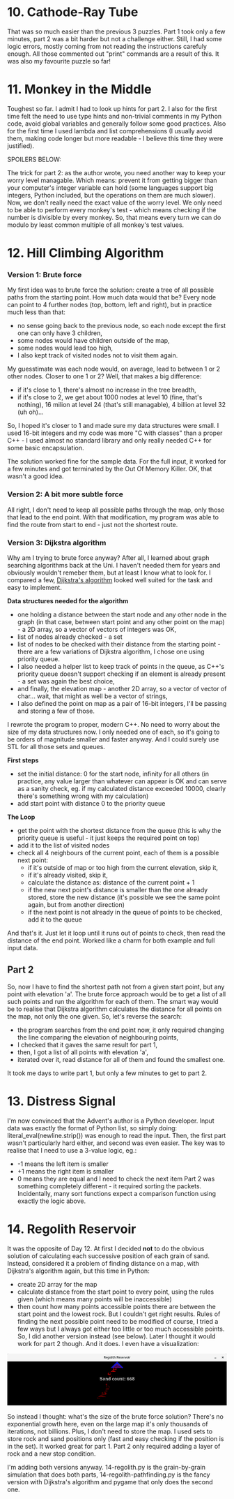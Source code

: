 # 10. Cathode-Ray Tube

That was so much easier than the previous 3 puzzles. Part 1 took only a few minutes, part 2 was a bit harder but not a challenge either. Still, I had
some logic errors, mostly coming from not reading the instructions carefuly enough. All those commented out "print" commands are a result of this.
It was also my favourite puzzle so far!

# 11. Monkey in the Middle

Toughest so far. I admit I had to look up hints for part 2. I also for the first time felt the need to use type hints and non-trivial comments in my Python
code, avoid global variables and generally follow some good practices. Also for the first time I used lambda and list comprehensions (I usually avoid them,
making code longer but more readable - I believe this time they were justified).

SPOILERS BELOW:

The trick for part 2: as the author wrote, you need another way to keep your worry level managable. Which means: prevent it from getting bigger than your
computer's integer variable can hold (some languages support big integers, Python included, but the operations on them are much slower). Now, we don't
really need the exact value of the worry level. We only need to be able to perform every monkey's test - which means checking if the number is divisible
by every monkey. So, that means every turn we can do modulo by least common multiple of all monkey's test values.

# 12. Hill Climbing Algorithm

### Version 1: Brute force

My first idea was to brute force the solution: create a tree of all possible paths from the starting point. How much data would that be?
Every node can point to 4 further nodes (top, bottom, left and right), but in practice much less than that:
- no sense going back to the previous node, so each node except the first one can only have 3 children,
- some nodes would have children outside of the map,
- some nodes would lead too high,
- I also kept track of visited nodes not to visit them again.

My guesstimate was each node would, on average, lead to between 1 or 2 other nodes. Closer to one 1 or 2? Well, that makes a big difference:
- if it's close to 1, there's almost no increase in the tree breadth,
- if it's close to 2, we get about 1000 nodes at level 10 (fine, that's nothing), 16 milion at level 24 (that's still managable), 4 billion at level 32 (uh oh)...

So, I hoped it's closer to 1 and made sure my data structures were small. I used 16-bit integers and my code was more "C with classes" than a proper C++ - I used almost no standard library and only really needed C++ for some basic encapsulation.

The solution worked fine for the sample data. For the full input, it worked for a few minutes and got terminated by the Out Of Memory Killer. OK, that wasn't a good idea.


### Version 2: A bit more subtle force

All right, I don't need to keep all possible paths through the map, only those that lead to the end point. With that modification, my program was able to find the route from start to end - just not the shortest route.


### Version 3: Dijkstra algorithm

Why am I trying to brute force anyway? After all, I learned about graph searching algorithms back at the Uni. I haven't needed them for years and obviously wouldn't remeber them, but at least I know what to look for. I compared a few, [Dijkstra's algorithm](https://en.wikipedia.org/wiki/Dijkstra%27s_algorithm) looked well suited for the task and easy to implement.


**Data structures needed for the algorithm**

- one holding a distance between the start node and any other node in the graph (in that case, between start point and any other point on the map) - a 2D array, so a vector of vectors of integers was OK,
- list of nodes already checked - a set 
- list of nodes to be checked with their distance from the starting point - there are a few variations of Dijkstra algorithm, I chose one using priority queue.
- I also needed a helper list to keep track of points in the queue, as C++'s priority queue doesn't support checking if an element is already present - a set was again the best choice,
- and finally, the elevation map - another 2D array, so a vector of vector of char... wait, that might as well be a vector of strings,
- I also defined the point on map as a pair of 16-bit integers, I'll be passing and storing a few of those.

I rewrote the program to proper, modern C++. No need to worry about the size of my data structures now. I only needed one of each, so it's going to be orders of magnitude smaller and faster anyway. And I could surely use STL for all those sets and queues.

**First steps**

- set the initial distance: 0 for the start node, infinity for all others (in practice, any value larger than whatever can appear is OK and can serve as a sanity check, eg. if my calculated distance exceeded 10000, clearly there's something wrong with my calculation)
- add start point with distance 0 to the priority queue

**The Loop**
- get the point with the shortest distance from the queue (this is why the priority queue is useful - it just keeps the required point on top)
- add it to the list of visited nodes
- check all 4 neighbours of the current point, each of them is a possible next point:
     * if it's outside of map or too high from the current elevation, skip it,
     * if it's already visited, skip it,
     * calculate the distance as: distance of the current point + 1
     * if the new next point's distance is smaller than the one already stored, store the new distance (it's possible we see the same point again, but from another direction)
     * if the next point is not already in the queue of points to be checked, add it to the queue

And that's it. Just let it loop until it runs out of points to check, then read the distance of the end point. Worked like a charm for both example and full input data.

## Part 2

So, now I have to find the shortest path not from a given start point, but any point with elevation 'a'. The brute force approach would be to get a list of all such points and run the algorithm for each of them. The smart way would be to realise that Dijkstra algorithm calculates the distance for all points on the map, not only the one given. So, let's reverse the search:
- the program searches from the end point now, it only required changing the line comparing the elevation of neighbouring points,
- I checked that it gaves the same result for part 1,
- then, I got a list of all points with elevation 'a',
- iterated over it, read distance for all of them and found the smallest one.

It took me days to write part 1, but only a few minutes to get to part 2.


# 13. Distress Signal

I'm now convinced that the Advent's author is a Python developer. Input data was exactly the format of Python list, so simply doing:
literal_eval(newline.strip()) was enough to read the input. Then, the first part wasn't particularly hard either, and second was even easier. The key was to realise that I need to use a 3-value logic, eg.:
* -1 means the left item is smaller
* +1 means the right item is smaller
* 0 means they are equal and I need to check the next item
Part 2 was something completely different - it required sorting the packets. Incidentally, many sort functions expect a comparison function using
exactly the logic above.

# 14. Regolith Reservoir

It was the opposite of Day 12. At first I decided **not** to do the obvious solution of calculating each successive position of each grain of sand. 
Instead, considered it a problem of finding distance on a map, with Dijkstra's algorithm again, but this time in Python:
- create 2D array for the map
- calculate distance from the start point to every point, using the rules given (which means many points will be inaccessible)
- then count how many points accessible points there are between the start point and the lowest rock.
But I couldn't get right results. Rules of finding the next possible point need to be modified of course, I tried a few ways but I always got
either too little or too much accessible points. So, I did another version instead (see below). Later I thought it would work for part 2 though.
And it does. I even have a visualization:

![screenshot](https://github.com/igorwaw/advent22/blob/main/img/day14.png)

So instead I thought: what's the size of the brute force solution? There's no exponential growth here, even on the large map 
it's only thousands of iterations, not billions. Plus, I don't need to store the map. I used sets to store rock and sand positions only
(fast and easy checking if the position is in the set). It worked great for part 1. Part 2 only required adding a layer of rock and a new stop condition.

I'm adding both versions anyway. 14-regolith.py is the grain-by-grain simulation that does both parts, 14-regolith-pathfinding.py is the fancy version with Dijkstra's algorithm and pygame that only does the second one.
